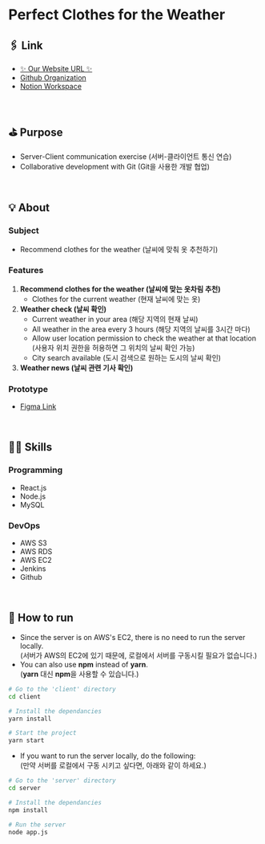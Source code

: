 # Perfect Clothes for the Weather

## 🖇 Link
- [✨ Our Website URL ✨](http://weatherwear.tk/)
- [Github Organization](https://github.com/perfect-clothes)
- [Notion Workspace](https://www.notion.so/huijooooo/Perfect-Clothes-for-the-Weather-f0c2294664244404871603bf336f0322)
<br>

## ⛳️ Purpose
- Server-Client communication exercise (서버-클라이언트 통신 연습)
- Collaborative development with Git (Git을 사용한 개발 협업)
<br>

## 💡 About
### Subject
- Recommend clothes for the weather (날씨에 맞춰 옷 추천하기)

### Features
1. **Recommend clothes for the weather (날씨에 맞는 옷차림 추천)**
    - Clothes for the current weather (현재 날씨에 맞는 옷)
2. **Weather check (날씨 확인)**
    - Current weather in your area (해당 지역의 현재 날씨)
    - All weather in the area every 3 hours (해당 지역의 날씨를 3시간 마다)
    - Allow user location permission to check the weather at that location (사용자 위치 권한을 허용하면 그 위치의 날씨 확인 가능)
    - City search available (도시 검색으로 원하는 도시의 날씨 확인)
3. **Weather news (날씨 관련 기사 확인)**

### Prototype
- [Figma Link](https://www.figma.com/proto/naG6gaAEaDOcrGQS4Dfboq/Perfect_Clothes_for_the_weather?embed_host=notion&kind=&node-id=4%3A2&scaling=min-zoom)
<br>

## 🧑‍💻 Skills
### Programming
- React.js
- Node.js
- MySQL

### DevOps
- AWS S3
- AWS RDS
- AWS EC2
- Jenkins
- Github
<br>

## 🚗 How to run
- Since the server is on AWS's EC2, there is no need to run the server locally.<br>
(서버가 AWS의 EC2에 있기 때문에, 로컬에서 서버를 구동시킬 필요가 없습니다.)
- You can also use **npm** instead of **yarn**.<br>
(**yarn** 대신 **npm**을 사용할 수 있습니다.)
```bash
# Go to the 'client' directory
cd client

# Install the dependancies
yarn install

# Start the project
yarn start
```
- If you want to run the server locally, do the following:<br>
(만약 서버를 로컬에서 구동 시키고 싶다면, 아래와 같이 하세요.)
```bash
# Go to the 'server' directory
cd server

# Install the dependancies
npm install

# Run the server
node app.js
```